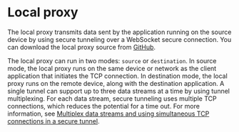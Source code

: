 # Local proxy<a name="local-proxy"></a>

The local proxy transmits data sent by the application running on the source device by using secure tunneling over a WebSocket secure connection\. You can download the local proxy source from [GitHub](https://github.com/aws-samples/aws-iot-securetunneling-localproxy)\. 

The local proxy can run in two modes: `source` or `destination`\. In source mode, the local proxy runs on the same device or network as the client application that initiates the TCP connection\. In destination mode, the local proxy runs on the remote device, along with the destination application\. A single tunnel can support up to three data streams at a time by using tunnel multiplexing\. For each data stream, secure tunneling uses multiple TCP connections, which reduces the potential for a time out\. For more information, see [Multiplex data streams and using simultaneous TCP connections in a secure tunnel](multiplexing.md)\.